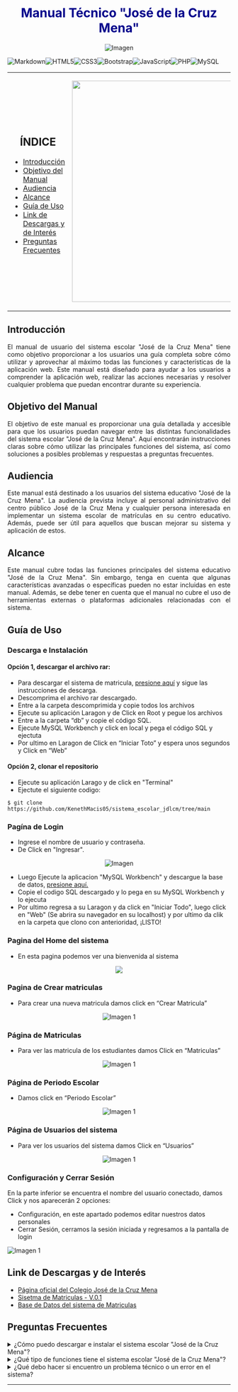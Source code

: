 <div align="center">
  <h1 style="color: darkblue;">Manual Técnico "José de la Cruz Mena"</h1>
</div>


<p align="center">
  <img src="https://github.com/KenethMacis05/Colegio-Publico-Jos-de-la-Cruz-Mena-/blob/main/src/img/img-README/Pagina%20de%20inicio.png" alt="Imagen">
</p>

![Markdown](https://img.shields.io/badge/markdown-%23000000.svg?style=for-the-badge&logo=markdown&logoColor=white)![HTML5](https://img.shields.io/badge/html5-%23E34F26.svg?style=for-the-badge&logo=html5&logoColor=white)![CSS3](https://img.shields.io/badge/css3-%231572B6.svg?style=for-the-badge&logo=css3&logoColor=white)![Bootstrap](https://img.shields.io/badge/bootstrap-%23563D7C.svg?style=for-the-badge&logo=bootstrap&logoColor=white)![JavaScript](https://img.shields.io/badge/javascript-%23323330.svg?style=for-the-badge&logo=javascript&logoColor=%23F7DF1E)![PHP](https://img.shields.io/badge/php-%23777BB4.svg?style=for-the-badge&logo=php&logoColor=white)![MySQL](https://img.shields.io/badge/mysql-%2300f.svg?style=for-the-badge&logo=mysql&logoColor=white)

<table>
  <tr>
    <td width="50%">
      <h2 align="center">ÍNDICE</h2>
      <ul>
        <li><a href="#introducción">Introducción</a></li>
        <li><a href="#objetivo-del-manual">Objetivo del Manual</a></li>
        <li><a href="#audiencia">Audiencia</a></li>
        <li><a href="#alcance">Alcance</a></li>
        <li><a href="#guía-de-uso">Guía de Uso</a></li>
        <li><a href="#link-de-descargas-y-de-interés">Link de Descargas y de Interés</a></li>
        <li><a href="#preguntas-frecuentes">Preguntas Frecuentes</a></li>
      </ul>
    </td>
    <td width="50%">
      <p align="right">
        <img src="https://github.com/KenethMacis05/Colegio-Publico-Jos-de-la-Cruz-Mena-/blob/main/src/img/icon.webp" width="500px" alt="Imagen">
      </p>
    </td>
  </tr>
</table>

## Introducción  
<div align="justify">El manual de usuario del sistema escolar "José de la Cruz Mena" tiene como objetivo proporcionar a los usuarios una guía completa sobre cómo utilizar y aprovechar al máximo todas las funciones y características de la aplicación web. Este manual está diseñado para ayudar a los usuarios a comprender la aplicación web, realizar las acciones necesarias y resolver cualquier problema que puedan encontrar durante su experiencia.</div>

## Objetivo del Manual  
<div align="justify">El objetivo de este manual es proporcionar una guía detallada y accesible para que los usuarios puedan navegar entre las distintas funcionalidades del sistema escolar "José de la Cruz Mena". Aquí encontrarán instrucciones claras sobre cómo utilizar las principales funciones del sistema, así como soluciones a posibles problemas y respuestas a preguntas frecuentes.</div>

## Audiencia
<div align="justify">Este manual está destinado a los usuarios del sistema educativo "José de la Cruz Mena". La audiencia prevista incluye al personal administrativo del centro público José de la Cruz Mena y cualquier persona interesada en implementar un sistema escolar de matrículas en su centro educativo. Además, puede ser útil para aquellos que buscan mejorar su sistema y aplicación de estos.</div>

## Alcance
<div align="justify">Este manual cubre todas las funciones principales del sistema educativo "José de la Cruz Mena". Sin embargo, tenga en cuenta que algunas características avanzadas o específicas pueden no estar incluidas en este manual. Además, se debe tener en cuenta que el manual no cubre el uso de herramientas externas o plataformas adicionales relacionadas con el sistema.</div>

## Guía de Uso  
### Descarga e Instalación
<h4>Opción 1, descargar el archivo rar:</h2>

- Para descargar el sistema de matricula, [presione aquí](https://github.com/KenethMacis05/Colegio-Publico-Jos-de-la-Cruz-Mena-/archive/refs/heads/main.zip) y sigue las instrucciones de descarga.
-	Descomprima el archivo rar descargado.
-	Entre a la carpeta descomprimida y copie todos los archivos
-	Ejecute su aplicación Laragon y de Click en Root y pegue los archivos
-	Entre a la carpeta “db” y copie el código SQL.
-	Ejecute MySQL Workbench y click en local y pega el código SQL y ejectuta
-	Por ultimo en Laragon de Click en “Iniciar Toto” y espera unos segundos y Click en “Web”

<h4>Opción 2, clonar el repositorio</h2>

- Ejecute su aplicación Larago y de click en "Terminal"
- Ejectute el siguiente codigo:

```shell
$ git clone https://github.com/KenethMacis05/sistema_escolar_jdlcm/tree/main
```
### Pagína de Login  
- Ingrese el nombre de usuario y contraseña.
- De Click en "Ingresar".
<p align="center">
  <img src="https://github.com/KenethMacis05/Colegio-Publico-Jos-de-la-Cruz-Mena-/blob/main/src/img/img-README/Home.png" alt="Imagen">
</p>

- Luego Ejecute la aplicacion "MySQL Workbench" y descargue la base de datos, [presione aquí.](https://github.com/KenethMacis05/Colegio-Publico-Jos-de-la-Cruz-Mena-/raw/main/db/db-jdlcm.sql)
- Copie el codigo SQL descargado y lo pega en su MySQL Workbench y lo ejecuta
- Por ultimo regresa a su Laragon y da click en "Iniciar Todo", luego click en "Web" (Se abrira su navegador en su localhost) y por ultimo da clik en la carpeta que clono con anterioridad, ¡LISTO!

### Pagina del Home del sistema
- En esta pagina podemos ver una bienvenida al sistema 
<p align="center">
  <img src="https://github.com/KenethMacis05/Colegio-Publico-Jos-de-la-Cruz-Mena-/blob/main/src/img/img-README/Dashboard.png">
</p>

### Pagina de Crear matriculas
-	Para crear una nueva matricula damos click en “Crear Matricula”
<p align="center">
  <img src="https://github.com/KenethMacis05/Colegio-Publico-Jos-de-la-Cruz-Mena-/blob/main/src/img/img-README/Matricula.png" alt="Imagen 1">
</p>

### Página de Matriculas
-	Para ver las matricula de los estudiantes damos Click en “Matriculas” 
<p align="center">
  <img src="https://github.com/KenethMacis05/Colegio-Publico-Jos-de-la-Cruz-Mena-/blob/main/src/img/img-README/Matriculas.png" alt="Imagen 1">
</p>

### Página de Periodo Escolar
-	Damos click en “Periodo Escolar”
<p align="center">
  <img src="https://github.com/KenethMacis05/Colegio-Publico-Jos-de-la-Cruz-Mena-/blob/main/src/img/img-README/Periodo%20Escolar.png" alt="Imagen 1">
</p>

### Página de Usuarios del sistema
-	Para ver los usuarios del sistema damos Click en “Usuarios”
<p align="center">
  <img src="https://github.com/KenethMacis05/Colegio-Publico-Jos-de-la-Cruz-Mena-/blob/main/src/img/img-README/Usuarios.png" alt="Imagen 1">
</p>


### Configuración y Cerrar Sesión 
En la parte inferior se encuentra el nombre del usuario conectado, damos Click y nos aparecerán 2 opciones:
- Configuración, en este apartado podemos editar nuestros datos personales
-	Cerrar Sesión, cerramos la sesión iniciada y regresamos a la pantalla de login

  <img src="https://github.com/KenethMacis05/Colegio-Publico-Jos-de-la-Cruz-Mena-/blob/main/src/img/img-README/Opciones.png" alt="Imagen 1">


## Link de Descargas y de Interés
- [Página oficial del Colegio José de la Cruz Mena](https://iergrupo6.seogoogle.pro)
- [Sisetma de Matriculas - V.0.1](https://github.com/KenethMacis05/sistema_escolar_jdlcm/archive/refs/heads/main.zip)
- [Base de Datos del sistema de Matriculas](https://github.com/KenethMacis05/sistema_escolar_jdlcm/raw/main/db/db-jdlcm.sql)

## Preguntas Frecuentes  
<details>
  <summary>¿Cómo puedo descargar e instalar el sistema escolar "José de la Cruz Mena"?</summary>
  <p align="justify">Para descargar e instalar el sistema educativo "José de la Cruz Mena", ve al acapite Guía de uso > Descarga e Instalación o en al apartado de descargas y sigue las instrucciones de descarga.</p>
</details>

<details>
  <summary>¿Qué tipo de funciones tiene el sistema escolar "José de la Cruz Mena"?</summary>
  <p align="justify">El sistema escolar "José de la Cruz Mena" ofrece una variedad de funciones para gestionar el proceso de matrículas y la información de los estudiantes:</p>

  <ul>
    <li>Página de inicio: Muestra una bienvenida al sistema.</li>
    <li>Crear matrícula: Permite crear nuevas matrículas para estudiantes.</li>
    <li>Matrículas: Muestra una lista de las matrículas registradas en el sistema.</li>
    <li>Período escolar: Permite gestionar los períodos escolares activos.</li>
    <li>Usuarios: Muestra una lista de los usuarios del sistema y permite administrarlos.</li>
    <li>Configuración: Permite a los usuarios editar sus datos personales.</li>
    <li>Cerrar sesión: Cierra la sesión del usuario actual y regresa a la pantalla de inicio de sesión.</li>
  </ul>
</details>

<details>
  <summary>¿Qué debo hacer si encuentro un problema técnico o un error en el sistema?</summary>
  <p align="justify">Si encuentra un problema técnico o un error en el sistema, siga estos pasos:</p>
  <ol>
    <li>Intente actualizar la página o reiniciar su navegador.</li>
    <li>Verifique si hay actualizaciones disponibles para el sistema.</li>
    <li>Si el problema persiste, comuníquese con el soporte técnico del sistema.(ken123oficial@gmail.com)</li>
  </ol>
</details>

---

